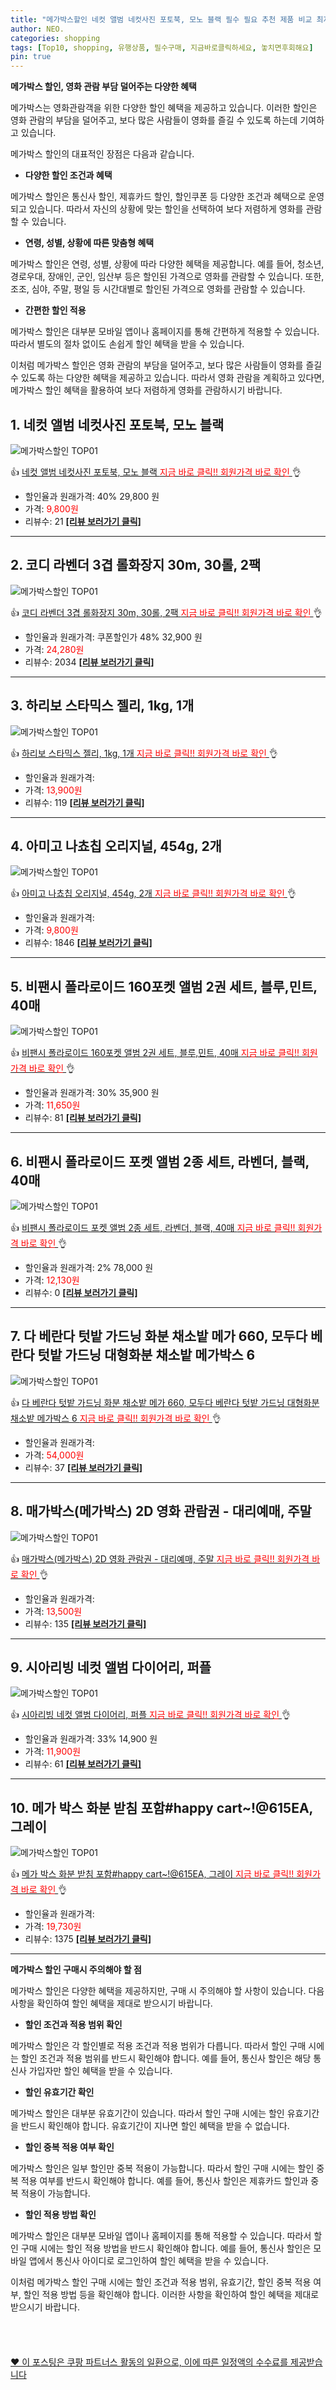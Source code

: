 ```yaml
---
title: "메가박스할인 네컷 앨범 네컷사진 포토북, 모노 블랙 필수 필요 추천 제품 비교 최저 가격 비교 장점 구매 후기 구매평"
author: NEO.
categories: shopping
tags: [Top10, shopping, 유행상품, 필수구매, 지금바로클릭하세요, 놓치면후회해요]
pin: true
---
```

**메가박스 할인, 영화 관람 부담 덜어주는 다양한 혜택**

메가박스는 영화관람객을 위한 다양한 할인 혜택을 제공하고 있습니다. 이러한 할인은 영화 관람의 부담을 덜어주고, 보다 많은 사람들이 영화를 즐길 수 있도록 하는데 기여하고 있습니다.

메가박스 할인의 대표적인 장점은 다음과 같습니다.

* **다양한 할인 조건과 혜택**

메가박스 할인은 통신사 할인, 제휴카드 할인, 할인쿠폰 등 다양한 조건과 혜택으로 운영되고 있습니다. 따라서 자신의 상황에 맞는 할인을 선택하여 보다 저렴하게 영화를 관람할 수 있습니다.

* **연령, 성별, 상황에 따른 맞춤형 혜택**

메가박스 할인은 연령, 성별, 상황에 따라 다양한 혜택을 제공합니다. 예를 들어, 청소년, 경로우대, 장애인, 군인, 임산부 등은 할인된 가격으로 영화를 관람할 수 있습니다. 또한, 조조, 심야, 주말, 평일 등 시간대별로 할인된 가격으로 영화를 관람할 수 있습니다.

* **간편한 할인 적용**

메가박스 할인은 대부분 모바일 앱이나 홈페이지를 통해 간편하게 적용할 수 있습니다. 따라서 별도의 절차 없이도 손쉽게 할인 혜택을 받을 수 있습니다.

이처럼 메가박스 할인은 영화 관람의 부담을 덜어주고, 보다 많은 사람들이 영화를 즐길 수 있도록 하는 다양한 혜택을 제공하고 있습니다. 따라서 영화 관람을 계획하고 있다면, 메가박스 할인 혜택을 활용하여 보다 저렴하게 영화를 관람하시기 바랍니다.

   

## 1. 네컷 앨범 네컷사진 포토북, 모노 블랙

![메가박스할인 TOP01](https://thumbnail6.coupangcdn.com/thumbnails/remote/490x490ex/image/vendor_inventory/78c7/ea68816ac32713f9340b95f96e60e4d03cfc8b48967eb0cf46aa15c65485.jpg)


👍 [네컷 앨범 네컷사진 포토북, 모노 블랙 <font color=red> 지금 바로 클릭!! 회원가격 바로 확인 </font> ](https://link.coupang.com/re/AFFSDP?lptag=AF3617701&subid=GithubCoopas&pageKey=7282387929&traceid=V0-153&itemId=18595435075&vendorItemId=85731593101) 👌 


- 할인율과 원래가격: 40%  29,800   원
- 가격: <span style='color:red'>9,800원</span>
- 리뷰수: 21  [**[리뷰 보러가기 클릭]**](https://link.coupang.com/re/AFFSDP?lptag=AF3617701&subid=GithubCoopas&pageKey=7282387929&traceid=V0-153&itemId=18595435075&vendorItemId=85731593101)

---


   

## 2. 코디 라벤더 3겹 롤화장지 30m, 30롤, 2팩

![메가박스할인 TOP01](https://thumbnail9.coupangcdn.com/thumbnails/remote/490x490ex/image/retail/images/c43e6050-cc82-4969-a33b-5c988062e4f08977140261172553307.png)


👍 [코디 라벤더 3겹 롤화장지 30m, 30롤, 2팩 <font color=red> 지금 바로 클릭!! 회원가격 바로 확인 </font> ](https://link.coupang.com/re/AFFSDP?lptag=AF3617701&subid=GithubCoopas&pageKey=7139251151&traceid=V0-153&itemId=18036779992&vendorItemId=85191203378) 👌 


- 할인율과 원래가격: 쿠폰할인가 48%  32,900   원
- 가격: <span style='color:red'>24,280원</span>
- 리뷰수: 2034  [**[리뷰 보러가기 클릭]**](https://link.coupang.com/re/AFFSDP?lptag=AF3617701&subid=GithubCoopas&pageKey=7139251151&traceid=V0-153&itemId=18036779992&vendorItemId=85191203378)

---


   

## 3. 하리보 스타믹스 젤리, 1kg, 1개

![메가박스할인 TOP01](https://thumbnail6.coupangcdn.com/thumbnails/remote/490x490ex/image/retail/images/159878890286620-be1a673b-9261-42c9-bfc8-98600d386513.jpg)


👍 [하리보 스타믹스 젤리, 1kg, 1개 <font color=red> 지금 바로 클릭!! 회원가격 바로 확인 </font> ](https://link.coupang.com/re/AFFSDP?lptag=AF3617701&subid=GithubCoopas&pageKey=6597783961&traceid=V0-153&itemId=5070705077&vendorItemId=70874075151) 👌 


- 할인율과 원래가격: 
- 가격: <span style='color:red'>13,900원</span>
- 리뷰수: 119  [**[리뷰 보러가기 클릭]**](https://link.coupang.com/re/AFFSDP?lptag=AF3617701&subid=GithubCoopas&pageKey=6597783961&traceid=V0-153&itemId=5070705077&vendorItemId=70874075151)

---


   

## 4. 아미고 나쵸칩 오리지널, 454g, 2개

![메가박스할인 TOP01](https://thumbnail7.coupangcdn.com/thumbnails/remote/490x490ex/image/retail/images/2442324784284782-7ef4bff0-8635-4fba-b396-73eb3ce0dd54.jpg)


👍 [아미고 나쵸칩 오리지널, 454g, 2개 <font color=red> 지금 바로 클릭!! 회원가격 바로 확인 </font> ](https://link.coupang.com/re/AFFSDP?lptag=AF3617701&subid=GithubCoopas&pageKey=7510804431&traceid=V0-153&itemId=19679353661&vendorItemId=86784760953) 👌 


- 할인율과 원래가격: 
- 가격: <span style='color:red'>9,800원</span>
- 리뷰수: 1846  [**[리뷰 보러가기 클릭]**](https://link.coupang.com/re/AFFSDP?lptag=AF3617701&subid=GithubCoopas&pageKey=7510804431&traceid=V0-153&itemId=19679353661&vendorItemId=86784760953)

---


   

## 5. 비팬시 폴라로이드 160포켓 앨범 2권 세트, 블루,민트, 40매

![메가박스할인 TOP01](https://thumbnail9.coupangcdn.com/thumbnails/remote/490x490ex/image/rs_quotation_api/rkrzcqr1/b58ff44fd06242d99e94406002b86d71.jpg)


👍 [비팬시 폴라로이드 160포켓 앨범 2권 세트, 블루,민트, 40매 <font color=red> 지금 바로 클릭!! 회원가격 바로 확인 </font> ](https://link.coupang.com/re/AFFSDP?lptag=AF3617701&subid=GithubCoopas&pageKey=5671483457&traceid=V0-153&itemId=9340726698&vendorItemId=76626003188) 👌 


- 할인율과 원래가격: 30%  35,900   원
- 가격: <span style='color:red'>11,650원</span>
- 리뷰수: 81  [**[리뷰 보러가기 클릭]**](https://link.coupang.com/re/AFFSDP?lptag=AF3617701&subid=GithubCoopas&pageKey=5671483457&traceid=V0-153&itemId=9340726698&vendorItemId=76626003188)

---


   

## 6. 비팬시 폴라로이드 포켓 앨범 2종 세트, 라벤더, 블랙, 40매

![메가박스할인 TOP01](https://thumbnail10.coupangcdn.com/thumbnails/remote/490x490ex/image/retail/images/1170805209756130-0e59acc4-da72-43da-bb9d-7eafa31e12be.jpg)


👍 [비팬시 폴라로이드 포켓 앨범 2종 세트, 라벤더, 블랙, 40매 <font color=red> 지금 바로 클릭!! 회원가격 바로 확인 </font> ](https://link.coupang.com/re/AFFSDP?lptag=AF3617701&subid=GithubCoopas&pageKey=5671483457&traceid=V0-153&itemId=14291473794&vendorItemId=81536395588) 👌 


- 할인율과 원래가격: 2%  78,000   원
- 가격: <span style='color:red'>12,130원</span>
- 리뷰수: 0  [**[리뷰 보러가기 클릭]**](https://link.coupang.com/re/AFFSDP?lptag=AF3617701&subid=GithubCoopas&pageKey=5671483457&traceid=V0-153&itemId=14291473794&vendorItemId=81536395588)

---


   

## 7. 다 베란다 텃밭 가드닝 화분 채소밭 메가 660, 모두다 베란다 텃밭 가드닝 대형화분 채소밭 메가박스 6

![메가박스할인 TOP01](https://thumbnail7.coupangcdn.com/thumbnails/remote/490x490ex/image/vendor_inventory/7a8d/9525480de197e59919e4714e75db246770f5f179013a77ae939c2cf0ddbd.jpg)


👍 [다 베란다 텃밭 가드닝 화분 채소밭 메가 660, 모두다 베란다 텃밭 가드닝 대형화분 채소밭 메가박스 6 <font color=red> 지금 바로 클릭!! 회원가격 바로 확인 </font> ](https://link.coupang.com/re/AFFSDP?lptag=AF3617701&subid=GithubCoopas&pageKey=7726694505&traceid=V0-153&itemId=20751501743&vendorItemId=87821830759) 👌 


- 할인율과 원래가격: 
- 가격: <span style='color:red'>54,000원</span>
- 리뷰수: 37  [**[리뷰 보러가기 클릭]**](https://link.coupang.com/re/AFFSDP?lptag=AF3617701&subid=GithubCoopas&pageKey=7726694505&traceid=V0-153&itemId=20751501743&vendorItemId=87821830759)

---


   

## 8. 매가박스(메가박스) 2D 영화 관람권 - 대리예매, 주말

![메가박스할인 TOP01](https://thumbnail7.coupangcdn.com/thumbnails/remote/490x490ex/image/vendor_inventory/ed98/58c912a43c3f05709deed36dea1cbbee123092f4f5c4da93a559720c30dc.jpg)


👍 [매가박스(메가박스) 2D 영화 관람권 - 대리예매, 주말 <font color=red> 지금 바로 클릭!! 회원가격 바로 확인 </font> ](https://link.coupang.com/re/AFFSDP?lptag=AF3617701&subid=GithubCoopas&pageKey=7480709069&traceid=V0-153&itemId=19539762507&vendorItemId=86648070672) 👌 


- 할인율과 원래가격: 
- 가격: <span style='color:red'>13,500원</span>
- 리뷰수: 135  [**[리뷰 보러가기 클릭]**](https://link.coupang.com/re/AFFSDP?lptag=AF3617701&subid=GithubCoopas&pageKey=7480709069&traceid=V0-153&itemId=19539762507&vendorItemId=86648070672)

---


   

## 9. 시아리빙 네컷 앨범 다이어리, 퍼플

![메가박스할인 TOP01](https://thumbnail8.coupangcdn.com/thumbnails/remote/490x490ex/image/vendor_inventory/3bff/43aac53d6c574fdd09f218591a96aa8a6e3239ec8a5468d5ae597706f730.jpg)


👍 [시아리빙 네컷 앨범 다이어리, 퍼플 <font color=red> 지금 바로 클릭!! 회원가격 바로 확인 </font> ](https://link.coupang.com/re/AFFSDP?lptag=AF3617701&subid=GithubCoopas&pageKey=6657058768&traceid=V0-153&itemId=15270780167&vendorItemId=87347824041) 👌 


- 할인율과 원래가격: 33%  14,900   원
- 가격: <span style='color:red'>11,900원</span>
- 리뷰수: 61  [**[리뷰 보러가기 클릭]**](https://link.coupang.com/re/AFFSDP?lptag=AF3617701&subid=GithubCoopas&pageKey=6657058768&traceid=V0-153&itemId=15270780167&vendorItemId=87347824041)

---


   

## 10. 메가 박스 화분 받침 포함#happy cart~!@615EA, 그레이

![메가박스할인 TOP01](https://thumbnail6.coupangcdn.com/thumbnails/remote/490x490ex/image/vendor_inventory/9fe5/e145bf0a3e0b02427ced2dfb0bff30e1ea4c8cfa719255c64e2692adb6ba.png)


👍 [메가 박스 화분 받침 포함#happy cart~!@615EA, 그레이 <font color=red> 지금 바로 클릭!! 회원가격 바로 확인 </font> ](https://link.coupang.com/re/AFFSDP?lptag=AF3617701&subid=GithubCoopas&pageKey=7752928388&traceid=V0-153&itemId=20887938707&vendorItemId=87955079811) 👌 


- 할인율과 원래가격: 
- 가격: <span style='color:red'>19,730원</span>
- 리뷰수: 1375  [**[리뷰 보러가기 클릭]**](https://link.coupang.com/re/AFFSDP?lptag=AF3617701&subid=GithubCoopas&pageKey=7752928388&traceid=V0-153&itemId=20887938707&vendorItemId=87955079811)

---
**메가박스 할인 구매시 주의해야 할 점**

메가박스 할인은 다양한 혜택을 제공하지만, 구매 시 주의해야 할 사항이 있습니다. 다음 사항을 확인하여 할인 혜택을 제대로 받으시기 바랍니다.

* **할인 조건과 적용 범위 확인**

메가박스 할인은 각 할인별로 적용 조건과 적용 범위가 다릅니다. 따라서 할인 구매 시에는 할인 조건과 적용 범위를 반드시 확인해야 합니다. 예를 들어, 통신사 할인은 해당 통신사 가입자만 할인 혜택을 받을 수 있습니다.

* **할인 유효기간 확인**

메가박스 할인은 대부분 유효기간이 있습니다. 따라서 할인 구매 시에는 할인 유효기간을 반드시 확인해야 합니다. 유효기간이 지나면 할인 혜택을 받을 수 없습니다.

* **할인 중복 적용 여부 확인**

메가박스 할인은 일부 할인만 중복 적용이 가능합니다. 따라서 할인 구매 시에는 할인 중복 적용 여부를 반드시 확인해야 합니다. 예를 들어, 통신사 할인은 제휴카드 할인과 중복 적용이 가능합니다.

* **할인 적용 방법 확인**

메가박스 할인은 대부분 모바일 앱이나 홈페이지를 통해 적용할 수 있습니다. 따라서 할인 구매 시에는 할인 적용 방법을 반드시 확인해야 합니다. 예를 들어, 통신사 할인은 모바일 앱에서 통신사 아이디로 로그인하여 할인 혜택을 받을 수 있습니다.

이처럼 메가박스 할인 구매 시에는 할인 조건과 적용 범위, 유효기간, 할인 중복 적용 여부, 할인 적용 방법 등을 확인해야 합니다. 이러한 사항을 확인하여 할인 혜택을 제대로 받으시기 바랍니다.<br><br><br><br><br> [ ❤  이 포스팅은 쿠팡 파트너스 활동의 일환으로, 이에 따른 일정액의 수수료를 제공받습니다](https://link.coupang.com/a/bcEFyh)